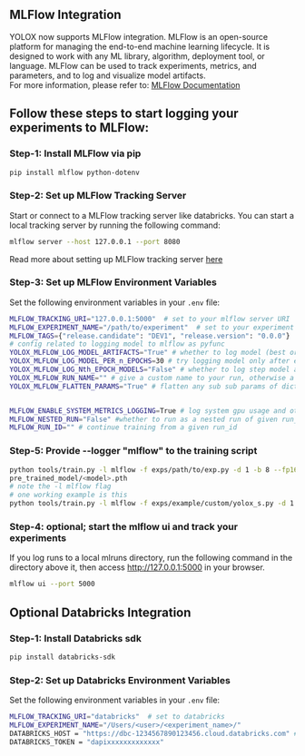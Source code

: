 ## MLFlow Integration
YOLOX now supports MLFlow integration. MLFlow is an open-source platform for managing the end-to-end machine learning lifecycle. It is designed to work with any ML library, algorithm, deployment tool, or language. MLFlow can be used to track experiments, metrics, and parameters, and to log and visualize model artifacts. \
For more information, please refer to: [MLFlow Documentation](https://www.mlflow.org/docs/latest/index.html)

## Follow these steps to start logging your experiments to MLFlow:
### Step-1: Install MLFlow via pip 
```bash
pip install mlflow python-dotenv
```

### Step-2: Set up MLFlow Tracking Server
Start or connect to a MLFlow tracking server like databricks. You can start a local tracking server by running the following command:
```bash
mlflow server --host 127.0.0.1 --port 8080
```
Read more about setting up MLFlow tracking server [here](https://mlflow.org/docs/latest/tracking/server.html#mlflow-tracking-server)

### Step-3: Set up MLFlow Environment Variables
Set the following environment variables in your `.env` file:
```bash
MLFLOW_TRACKING_URI="127.0.0.1:5000"  # set to your mlflow server URI
MLFLOW_EXPERIMENT_NAME="/path/to/experiment"  # set to your experiment name
MLFLOW_TAGS={"release.candidate": "DEV1", "release.version": "0.0.0"}
# config related to logging model to mlflow as pyfunc
YOLOX_MLFLOW_LOG_MODEL_ARTIFACTS="True" # whether to log model (best or historical) or not 
YOLOX_MLFLOW_LOG_MODEL_PER_n_EPOCHS=30 # try logging model only after every n epochs
YOLOX_MLFLOW_LOG_Nth_EPOCH_MODELS="False" # whether to log step model along with best_model or not
YOLOX_MLFLOW_RUN_NAME="" # give a custom name to your run, otherwise a random name is assign by mlflow
YOLOX_MLFLOW_FLATTEN_PARAMS="True" # flatten any sub sub params of dict to be logged as simple key value pair


MLFLOW_ENABLE_SYSTEM_METRICS_LOGGING=True # log system gpu usage and other metrices
MLFLOW_NESTED_RUN="False" #whether to run as a nested run of given run_id
MLFLOW_RUN_ID="" # continue training from a given run_id
```
### Step-5: Provide --logger "mlflow" to the training script
```bash
python tools/train.py -l mlflow -f exps/path/to/exp.py -d 1 -b 8 --fp16 -o -c 
pre_trained_model/<model>.pth
# note the -l mlflow flag
# one working example is this
python tools/train.py -l mlflow -f exps/example/custom/yolox_s.py -d 1 -b 8 --fp16 -o -c pre_trained_model/yolox_s.pth
```
### Step-4: optional; start the mlflow ui and track your experiments
If you log runs to a local mlruns directory, run the following command in the directory above it, then access http://127.0.0.1:5000 in your browser.

```bash
mlflow ui --port 5000
```



## Optional Databricks Integration

### Step-1: Install Databricks sdk
```bash
pip install databricks-sdk
```

### Step-2: Set up Databricks Environment Variables
Set the following environment variables in your `.env` file:
```bash
MLFLOW_TRACKING_URI="databricks"  # set to databricks
MLFLOW_EXPERIMENT_NAME="/Users/<user>/<experiment_name>/"
DATABRICKS_HOST = "https://dbc-1234567890123456.cloud.databricks.com" # set to your server URI
DATABRICKS_TOKEN = "dapixxxxxxxxxxxxx"
```